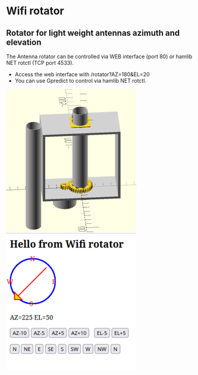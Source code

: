 # Wifi rotator

## Rotator for light weight antennas azimuth and elevation

The Antenna rotator can be controlled via WEB interface (port 80) or hamlib NET rotctl (TCP port 4533).
- Access the web interface with /rotator?AZ=180&EL=20
- You can use Gpredict to control via hamlib NET rotctl.

<img src="overview.png" width="350" title="Azimuth rotator" alt="Azimuth rotator">  <img src="webgui.png" width="350" title="Web gui" alt="Web gui"> 

